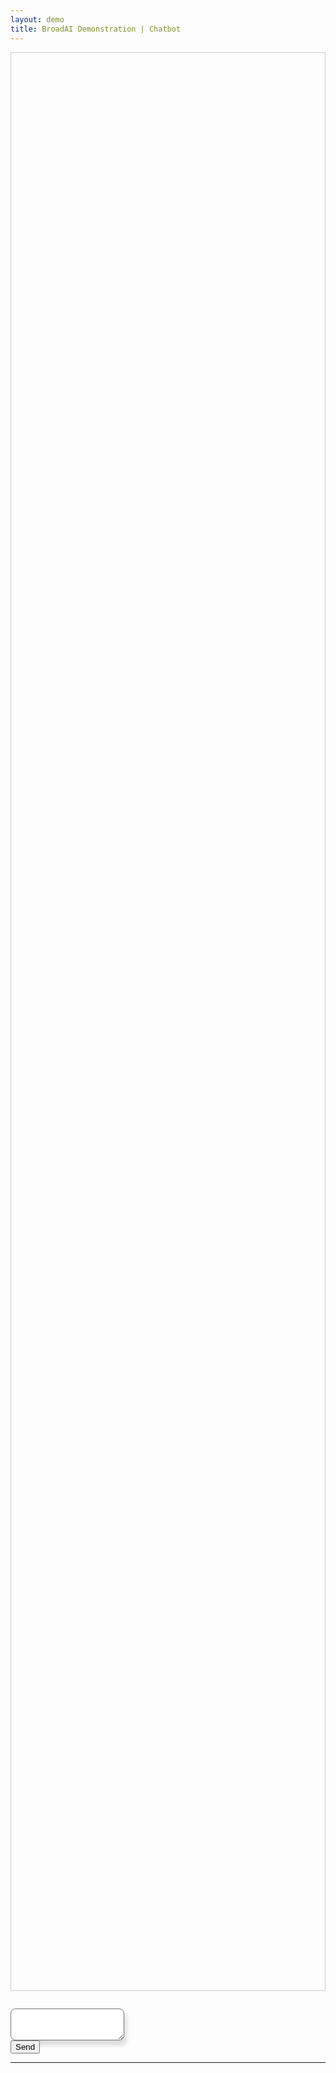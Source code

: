 ```yaml
---
layout: demo
title: BroadAI Demonstration | Chatbot
---
```


<div class="container mt-5 px-5">
  <div class="row">
    <div class="col-12 px-3 py-3" id="responseChatbot" style="height: calc(80vh - 100px);border: 1px solid #ccc;margin-bottom: 2em;overflow-y: scroll;">
      <!-- chat messages here -->
    </div>
  </div>
  <div class="row">
    <div class="col-9 col-md-11 px-0 text-left">
      <textarea class="form-control" id="chatbox" rows="3" style="border-radius: 8px;box-shadow: 4px 8px 6px #ddd;"></textarea>
    </div>
    <div class="col-3 col-md-1 px-0 text-right">
      <button class="btn btn-lg btn-primary" id="btnGoChatbot" onclick="goChatbot()">Send</button>
    </div>
  </div>
</div>

---

<!--
<h3 id="movflick">
  MovFlick
</h3>
<div class="top">
  <div class="mission">
    <form>
      <div style="float:left;">
      </div>
      <div style="float:right;">
        <input type="button" value="Go" onClick="goMovflick()">
      </div>
    </form>
    <div class="plan" id="planMovflick">  </div>
  </div>
  <div class="lead">
    <div id="responseMovflick"> </div>
  </div>
</div>
-->